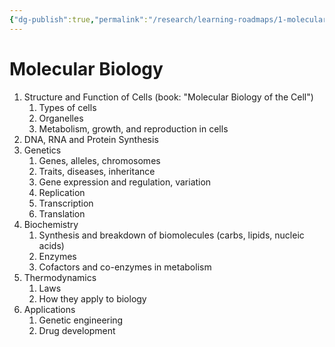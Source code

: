 ```yaml
---
{"dg-publish":true,"permalink":"/research/learning-roadmaps/1-molecular-biology/"}
---
```


# Molecular Biology
1. Structure and Function of Cells (book: "Molecular Biology of the Cell")
	1. Types of cells
	2. Organelles
	3. Metabolism, growth, and reproduction in cells
3. DNA, RNA and Protein Synthesis
4. Genetics
	1. Genes, alleles, chromosomes
	2. Traits, diseases, inheritance
	3. Gene expression and regulation, variation
	4. Replication
	5. Transcription
	6. Translation
5. Biochemistry
	1. Synthesis and breakdown of biomolecules (carbs, lipids, nucleic acids)
	2. Enzymes
	3. Cofactors and co-enzymes in metabolism
6. Thermodynamics
	1. Laws
	2. How they apply to biology
7. Applications
	1. Genetic engineering
	2. Drug development